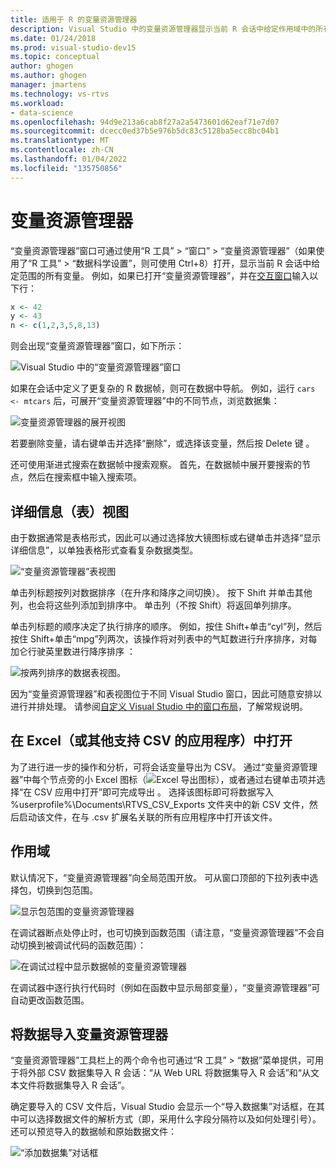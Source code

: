 ```yaml
---
title: 适用于 R 的变量资源管理器
description: Visual Studio 中的变量资源管理器显示当前 R 会话中给定作用域中的所有变量。
ms.date: 01/24/2018
ms.prod: visual-studio-dev15
ms.topic: conceptual
author: ghogen
ms.author: ghogen
manager: jmartens
ms.technology: vs-rtvs
ms.workload:
- data-science
ms.openlocfilehash: 94d9e213a6cab8f27a2a5473601d62eaf71e7d07
ms.sourcegitcommit: dcecc0ed37b5e976b5dc83c5128ba5ecc8bc04b1
ms.translationtype: MT
ms.contentlocale: zh-CN
ms.lasthandoff: 01/04/2022
ms.locfileid: "135750856"
---
```

# <a name="variable-explorer"></a>变量资源管理器

“变量资源管理器”窗口可通过使用“R 工具” > “窗口” > “变量资源管理器”（如果使用了“R 工具” > “数据科学设置”，则可使用 Ctrl+8）打开，显示当前 R 会话中给定范围的所有变量。 例如，如果已打开“变量资源管理器”，并在[交互窗口](interactive-repl-for-r-in-visual-studio.md)输入以下行：

```R
x <- 42
y <- 43
n <- c(1,2,3,5,8,13)
```

则会出现“变量资源管理器”窗口，如下所示：

![Visual Studio 中的“变量资源管理器”窗口](media/variable-explorer-window.png)

如果在会话中定义了更复杂的 R 数据帧，则可在数据中导航。 例如，运行 `cars <- mtcars` 后，可展开“变量资源管理器”中的不同节点，浏览数据集：

![变量资源管理器的展开视图](media/variable-explorer-expanded-results.png)

若要删除变量，请右键单击并选择“删除”，或选择该变量，然后按 Delete 键 。

还可使用渐进式搜索在数据帧中搜索观察。 首先，在数据帧中展开要搜索的节点，然后在搜索框中输入搜索项。

## <a name="details-table-view"></a>详细信息（表）视图

由于数据通常是表格形式，因此可以通过选择放大镜图标或右键单击并选择“显示详细信息”，以单独表格形式查看复杂数据类型。

![“变量资源管理器”表视图](media/variable-explorer-table-view.png)

单击列标题按列对数据排序（在升序和降序之间切换）。 按下 Shift 并单击其他列，也会将这些列添加到排序中。 单击列（不按 Shift）将返回单列排序。

单击列标题的顺序决定了执行排序的顺序。 例如，按住 Shift+单击“cyl”列，然后按住 Shift+单击“mpg”列两次，该操作将对列表中的气缸数进行升序排序，对每加仑行驶英里数进行降序排序     ：

![按两列排序的数据表视图。](media/variable-explorer-table-view-sorting.png)

因为“变量资源管理器”和表视图位于不同 Visual Studio 窗口，因此可随意安排以进行并排处理。 请参阅[自定义 Visual Studio 中的窗口布局](../ide/customizing-window-layouts-in-visual-studio.md)，了解常规说明。

## <a name="open-in-excel-or-other-csv-capable-application"></a>在 Excel（或其他支持 CSV 的应用程序）中打开

为了进行进一步的操作和分析，可将会话变量导出为 CSV。 通过“变量资源管理器”中每个节点旁的小 Excel 图标（![Excel 导出图标](media/variable-explorer-excel-icon.png)），或者通过右键单击项并选择“在 CSV 应用中打开”即可完成导出 。 选择该图标即可将数据写入 %userprofile%\Documents\RTVS_CSV_Exports 文件夹中的新 CSV 文件，然后启动该文件，在与 .csv 扩展名关联的所有应用程序中打开该文件。

## <a name="scopes"></a>作用域

默认情况下，“变量资源管理器”向全局范围开放。 可从窗口顶部的下拉列表中选择包，切换到包范围。

![显示包范围的变量资源管理器](media/variable-explorer-package-scopes.png)

在调试器断点处停止时，也可切换到函数范围（请注意，“变量资源管理器”不会自动切换到被调试代码的函数范围）：

![在调试过程中显示数据帧的变量资源管理器](media/variable-explorer-as-locals-window.png)

在调试器中逐行执行代码时（例如在函数中显示局部变量），“变量资源管理器”可自动更改函数范围。

## <a name="import-data-into-variable-explorer"></a>将数据导入变量资源管理器

“变量资源管理器”工具栏上的两个命令也可通过“R 工具” > “数据”菜单提供，可用于将外部 CSV 数据集导入 R 会话：“从 Web URL 将数据集导入 R 会话”和“从文本文件将数据集导入 R 会话”。

确定要导入的 CSV 文件后，Visual Studio 会显示一个“导入数据集”对话框，在其中可以选择数据文件的解析方式（即，采用什么字段分隔符以及如何处理引号）。 还可以预览导入的数据帧和原始数据文件：

![“添加数据集”对话框](media/variable-explorer-import-dataset-dialog.png)
